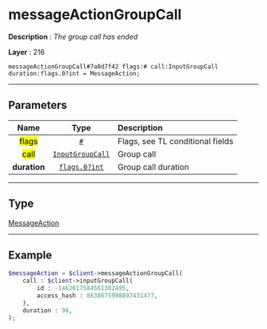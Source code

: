 # messageActionGroupCall

**Description** : *The group call has ended*

**Layer** : 216

```tl
messageActionGroupCall#7a0d7f42 flags:# call:InputGroupCall duration:flags.0?int = MessageAction;
```

---

## Parameters

| Name | Type | Description |
| :---: | :---: | :--- |
| <mark>flags</mark> | [`#`](type/#) | Flags, see TL conditional fields |
| <mark>call</mark> | [`InputGroupCall`](type/InputGroupCall) | Group call |
| **duration** | [`flags.0?int`](type/int) | Group call duration |

---

## Type

[MessageAction](type/MessageAction)

---

## Example

```php
$messageAction = $client->messageActionGroupCall(
	call : $client->inputGroupCall(
		id : -1462617584561382495,
		access_hash : 8638675998897431477,
	),
	duration : 98,
);
```